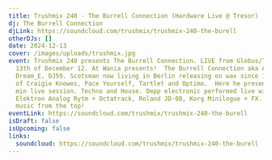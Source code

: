 ```yaml
---
title: Trushmix 240 - The Burrell Connection (Hardware Live @ Tresor)
dj: The Burrell Connection
djLink: https://soundcloud.com/trushmix/trushmix-240-the-burell
otherDJs: []
date: 2024-12-13
cover: /images/uploads/trushmix.jpg
event: Trushmix 240 presents The Burrell Connection. LIVE from Globus/Tresor
  13th of December 12. At Wania presents!  The Burrell Connection aka Alfie,
  Dream_E, DJ59. Scotsman now living in Berlin releasing on wax since 19 (labels
  of Craigie Knowes, Pace Yourself, Tartlet and Optimo.  Here he presents a 55
  min live session. Techno and House. Depp electronic performed live with an
  Elektron Analog Rytm + Octatrack, Roland JD-08, Korg Minilogue + FX.  Enjoy
  music from the top!
eventLink: https://soundcloud.com/trushmix/trushmix-240-the-burell
isDraft: false
isUpcoming: false
links:
  soundcloud: https://soundcloud.com/trushmix/trushmix-240-the-burell
---
```

